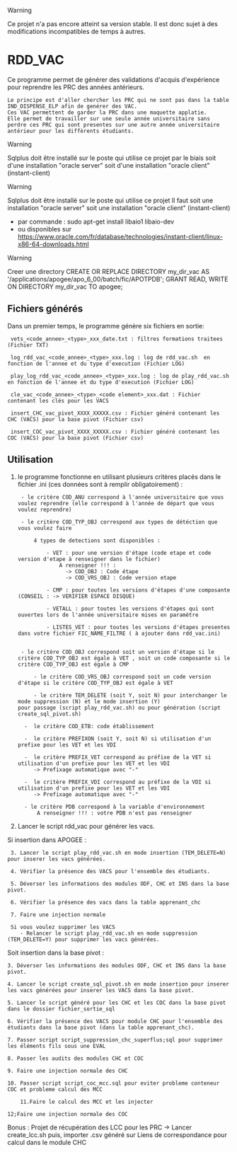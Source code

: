 
> [!WARNING]
> Ce projet n'a pas encore atteint sa version stable. Il est donc sujet à des
> modifications incompatibles de temps à autres.

# RDD_VAC

Ce programme permet de générer des validations d'acquis d'expérience pour reprendre les PRC des années antérieurs.

    Le principe est d'aller chercher les PRC qui ne sont pas dans la table IND_DISPENSE_ELP afin de genérer des VAC. 
    Ces VAC permettent de garder la PRC dans une maquette applatie. 
    Elle permet de travailler sur une seule année universitaire sans perdre ces PRC qui sont presentes sur une autre année universitaire antérieur pour les diffèrents étudiants. 

> [!WARNING]
> Sqlplus doit être installé sur le poste qui utilise ce projet par le biais soit d'une installation "oracle server" soit d'une installation "oracle client" (instant-client)

> [!WARNING]
> Sqlplus doit être installé sur le poste qui utilise ce projet 
> Il faut soit une installation "oracle server" soit une installation "oracle client" (instant-client)
> 	- par commande : sudo apt-get install libaio1 libaio-dev
>   - ou disponibles sur https://www.oracle.com/fr/database/technologies/instant-client/linux-x86-64-downloads.html

> [!WARNING]
> Creer une directory
> 		CREATE OR REPLACE DIRECTORY my_dir_vac AS '/applications/apogee/apo_6_00/batch/fic/APOTPDB';
> 		GRANT READ, WRITE ON DIRECTORY my_dir_vac TO apogee;

## Fichiers générés

Dans un premier temps, le programme génère six fichiers en sortie:

     vets_<code_annee>_<type>_xxx_date.txt : filtres formations traitees (Fichier TXT)

     log_rdd_vac_<code_annee>_<type>_xxx.log : log de rdd_vac.sh  en fonction de l'annee et du type d'execution (Fichier LOG)

     play_log_rdd_vac_<code_annee>_<type>_xxx.log : log de play_rdd_vac.sh  en fonction de l'annee et du type d'execution (Fichier LOG)

     cle_vac_<code_annee>_<type>_<code element>_xxx.dat : Fichier contenant les clés pour les VACS

     insert_CHC_vac_pivot_XXXX_XXXXX.csv : Fichier généré contenant les CHC (VACS) pour la base pivot (Fichier csv)

     insert_COC_vac_pivot_XXXX_XXXXX.csv : Fichier généré contenant les COC (VACS) pour la base pivot (Fichier csv)


## Utilisation
1. le programme fonctionne en utilisant plusieurs critères placés dans le fichier .ini  (ces données sont à remplir obligatoirement) :

        - le critère COD_ANU correspond à l'année universitaire que vous voulez reprendre (elle correspond à l'année de départ que vous voulez reprendre)
 
        - le critère COD_TYP_OBJ correspond aux types de détéction que vous voulez faire
 
            4 types de detections sont disponibles :
 
                - VET : pour une version d'étape (code etape et code version d'etape à renseigner dans le fichier)
				    A renseigner !!! :
					  -> COD_OBJ : Code étape
					  -> COD_VRS_OBJ : Code version etape
 
                - CMP : pour toutes les versions d'étapes d'une composante (CONSEIL : -> VERIFIER ESPACE DISQUE)
 
                - VETALL : pour toutes les versions d'étapes qui sont ouvertes lors de l'année universitaire mises en paramètre                
	        
                - LISTES_VET : pour toutes les versions d'étapes presentes dans votre fichier FIC_NAME_FILTRE ( à ajouter dans rdd_vac.ini) 
                

   		- le critère COD_OBJ correspond soit un version d'étape si le critère COD_TYP_OBJ est égale à VET , soit un code composante si le critère COD_TYP_OBJ est égale à CMP

       		- le critère COD_VRS_OBJ correspond soit un code version d'étape si le critère COD_TYP_OBJ est égale à VET 

       		- le critère TEM_DELETE (soit Y, soit N) pour interchanger le mode suppression (N) et le mode insertion (Y) 
	   pour passage (script play_rdd_vac.sh) ou pour génération (script create_sql_pivot.sh)

    	 -  le critère COD_ETB: code établissement
	
		 -  le critère PREFIXON (soit Y, soit N) si utilisation d'un prefixe pour les VET et les VDI
	
		 -  le critère PREFIX_VET correspond au préfixe de la VET si utilisation d'un prefixe pour les VET et les VDI
			-> Prefixage automatique avec "-"

		 -  le critère PREFIX_VDI correspond au préfixe de la VDI si utilisation d'un prefixe pour les VET et les VDI
			-> Prefixage automatique avec "-"

		 - le critère PDB correspond à la variable d'environnement
		 	 A renseigner !!! : votre PDB n'est pas renseigner

  2. Lancer le script rdd_vac pour générer les vacs.


   Si insertion dans APOGEE :

  	 3. Lancer le script play_rdd_vac.sh en mode insertion (TEM_DELETE=N) pour inserer les vacs générées.

  	 4. Vérifier la présence des VACS pour l'ensemble des étudiants.
     
   	 5. Déverser les informations des modules ODF, CHC et INS dans la base pivot.

  	 6. Vérifier la présence des vacs dans la table apprenant_chc

	 7. Faire une injection normale 
 
  	 Si vous voulez supprimer les VACS 
		- Relancer le script play_rdd_vac.sh en mode suppression (TEM_DELETE=Y) pour supprimer les vacs générées.

  Soit insertion dans la base pivot :

	3. Déverser les informations des modules ODF, CHC et INS dans la base pivot.

	4. Lancer le script create_sql_pivot.sh en mode insertion pour inserer les vacs générées pour inserer les VACS dans la base pivot.
	
	5. Lancer le script généré pour les CHC et les COC dans la base pivot dans le dossier fichier_sortie_sql
 
	6. Vérifier la présence des VACS pour module CHC pour l'ensemble des étudiants dans la base pivot (dans la table apprenant_chc).
 
 	7. Passer script script_suppression_chc_superflus;sql pour supprimer les éléments fils sous une EVAL
  
	8. Passer les audits des modules CHC et COC

	9. Faire une injection normale des CHC

	10. Passer script script_coc_mcc.sql pour eviter probleme conteneur COC et probleme calcul des MCC
			
    	11.Faire le calcul des MCC et les injecter

	12;Faire une injection normale des COC
	   
	
Bonus : Projet de récupération des LCC pour les PRC 
	-> Lancer create_lcc.sh puis, importer .csv généré sur Liens de correspondance pour calcul dans le module CHC
